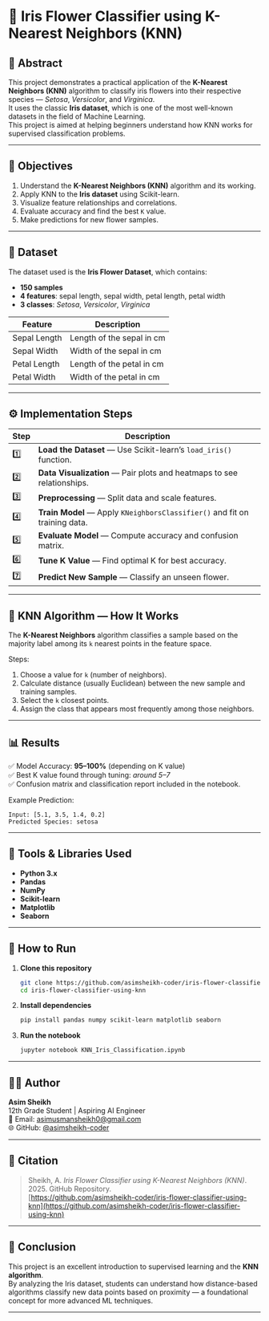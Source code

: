# 🌸 Iris Flower Classifier using K-Nearest Neighbors (KNN)

## 📄 Abstract
This project demonstrates a practical application of the **K-Nearest Neighbors (KNN)** algorithm to classify iris flowers into their respective species — *Setosa*, *Versicolor*, and *Virginica*.  
It uses the classic **Iris dataset**, which is one of the most well-known datasets in the field of Machine Learning.  
This project is aimed at helping beginners understand how KNN works for supervised classification problems.

---

## 🎯 Objectives
1. Understand the **K-Nearest Neighbors (KNN)** algorithm and its working.  
2. Apply KNN to the **Iris dataset** using Scikit-learn.  
3. Visualize feature relationships and correlations.  
4. Evaluate accuracy and find the best `K` value.  
5. Make predictions for new flower samples.

---

## 🧩 Dataset
The dataset used is the **Iris Flower Dataset**, which contains:  
- **150 samples**  
- **4 features**: sepal length, sepal width, petal length, petal width  
- **3 classes**: *Setosa*, *Versicolor*, *Virginica*  

| Feature | Description |
|----------|--------------|
| Sepal Length | Length of the sepal in cm |
| Sepal Width | Width of the sepal in cm |
| Petal Length | Length of the petal in cm |
| Petal Width | Width of the petal in cm |

---

## ⚙️ Implementation Steps
| Step | Description |
|------|--------------|
| 1️⃣ | **Load the Dataset** — Use Scikit-learn’s `load_iris()` function. |
| 2️⃣ | **Data Visualization** — Pair plots and heatmaps to see relationships. |
| 3️⃣ | **Preprocessing** — Split data and scale features. |
| 4️⃣ | **Train Model** — Apply `KNeighborsClassifier()` and fit on training data. |
| 5️⃣ | **Evaluate Model** — Compute accuracy and confusion matrix. |
| 6️⃣ | **Tune K Value** — Find optimal K for best accuracy. |
| 7️⃣ | **Predict New Sample** — Classify an unseen flower. |

---

## 🧠 KNN Algorithm — How It Works
The **K-Nearest Neighbors** algorithm classifies a sample based on the majority label among its `k` nearest points in the feature space.  

Steps:
1. Choose a value for `k` (number of neighbors).  
2. Calculate distance (usually Euclidean) between the new sample and training samples.  
3. Select the `k` closest points.  
4. Assign the class that appears most frequently among those neighbors.

---

## 📊 Results
✅ Model Accuracy: **95–100%** (depending on K value)  
✅ Best K value found through tuning: *around 5–7*  
✅ Confusion matrix and classification report included in the notebook.  

Example Prediction:
```
Input: [5.1, 3.5, 1.4, 0.2]
Predicted Species: setosa
```

---

## 🧪 Tools & Libraries Used
- **Python 3.x**
- **Pandas**
- **NumPy**
- **Scikit-learn**
- **Matplotlib**
- **Seaborn**

---

## 🚀 How to Run
1. **Clone this repository**
   ```bash
   git clone https://github.com/asimsheikh-coder/iris-flower-classifier-using-knn.git
   cd iris-flower-classifier-using-knn
   ```
2. **Install dependencies**
   ```bash
   pip install pandas numpy scikit-learn matplotlib seaborn
   ```
3. **Run the notebook**
   ```bash
   jupyter notebook KNN_Iris_Classification.ipynb
   ```

---

## 🧑‍💻 Author
**Asim Sheikh**  
12th Grade Student | Aspiring AI Engineer  
📧 Email: asimusmansheikh0@gmail.com  
🌐 GitHub: [@asimsheikh-coder](https://github.com/asimsheikh-coder)

---

## 🔖 Citation
> Sheikh, A. *Iris Flower Classifier using K-Nearest Neighbors (KNN)*. 2025. GitHub Repository.  
> [https://github.com/asimsheikh-coder/iris-flower-classifier-using-knn](https://github.com/asimsheikh-coder/iris-flower-classifier-using-knn)

---

## 🏁 Conclusion
This project is an excellent introduction to supervised learning and the **KNN algorithm**.  
By analyzing the Iris dataset, students can understand how distance-based algorithms classify new data points based on proximity — a foundational concept for more advanced ML techniques.

---
